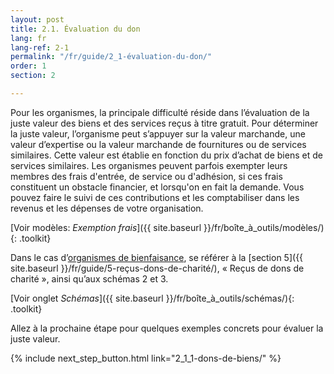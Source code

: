 ```yaml
---
layout: post
title: 2.1. Évaluation du don
lang: fr
lang-ref: 2-1
permalink: "/fr/guide/2_1-évaluation-du-don/"
order: 1
section: 2

---
```

Pour les organismes, la principale difficulté réside dans l’évaluation de la juste valeur des biens et des services reçus à titre gratuit. Pour déterminer la juste valeur, l’organisme peut s’appuyer sur la valeur marchande, une valeur d’expertise ou la valeur marchande de fournitures ou de services similaires. Cette valeur est établie en fonction du prix d’achat de biens et de services similaires. Les organismes peuvent parfois exempter leurs membres des frais d'entrée, de service ou d'adhésion, si ces frais constituent un obstacle financier, et lorsqu'on en fait la demande. Vous pouvez faire le suivi de ces contributions et les comptabiliser dans les revenus et les dépenses de votre organisation.

[Voir modèles: _Exemption frais_]({{ site.baseurl }}/fr/boîte_à_outils/modèles/){: .toolkit}

Dans le cas d’<a class="tip" href="{{site.baseurl}}/fr/boîte_à_outils/lexique#organisme-de-bienfaisance-ob" target="_blank" title="Organisme qui poursuit des fins de bienfaisance et qui a été enregistré à titre d’organisme de bienfaisance en vertu de la Loi de l’impôt sur le revenu (fédéral) et de la Loi sur les impôts du Québec (provincial). Voir la section Quel est votre statut aux fins de la taxe de vente et les sous-sections Statut 165. fiscal - Organisme de bienfaisance enregistré et Statut aux fins de la taxe de vente - Organisme de bienfaisance pour la définition complète de terme organisme de bienfaisance aux fins de l’application des lois régissant la taxe de vente au Québec.">organismes de bienfaisance</a>, se référer à la [section 5]({{ site.baseurl }}/fr/guide/5-reçus-dons-de-charité/), « Reçus de dons de charité », ainsi qu’aux schémas 2 et 3.

[Voir onglet _Schémas_]({{ site.baseurl }}/fr/boîte_à_outils/schémas/){: .toolkit}

Allez à la prochaine étape pour quelques exemples concrets pour évaluer la juste valeur.

{% include next_step_button.html link="2_1_1-dons-de-biens/" %}